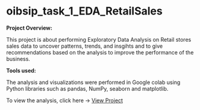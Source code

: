 # oibsip_task_1_EDA_RetailSales

**Project Overview:**  

This project is about performing Exploratory Data Analysis on Retail stores sales data to uncover patterns, trends, and insgihts and to give recommendations based on the analysis to improve the performance of the business.

**Tools used:**  

The analysis and visualizations were performed in Google colab using Python libraries such as pandas, NumPy, seaborn and matplotlib.

To view the analysis, click here -> [View Project](https://github.com/NabeelGhalib/oibsip_task_1_EDA_RetailSales/blob/main/Oasis_project_1_EDA_Final.ipynb)
